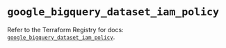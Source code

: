 # `google_bigquery_dataset_iam_policy`

Refer to the Terraform Registry for docs: [`google_bigquery_dataset_iam_policy`](https://registry.terraform.io/providers/drfaust92/google/4.16.4/docs/resources/bigquery_dataset_iam_policy).

